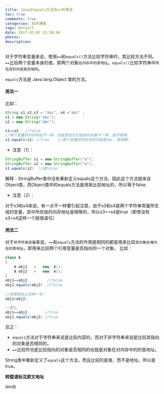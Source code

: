 ```yaml
---
title: Java之equals方法及==的用法
toc: true
comments: true
categories: 技术博客
tags: Default
date: 2017-01-07 15:50:04
photos:
description:
---
```

对于字符串变量来说，使用`==`和`equals()`方法比较字符串时，其比较方法不同。`==`比较两个变量本身的值，即两个对象`在内存中的首地址`。`equals()`比较字符串中`所包含的内容是否相同`。

<!--more-->

`equals`方法是 Java.lang.Object 类的方法。

#### 用法一

比如：
```java
String s1,s2,s3 = "abc", s4 ="abc" ;
s1 = new String("abc");
s2 = new String("abc");

s1==s2   //false      
//两个变量的内存地址不一样，也就是说它们指向的对象不一样，故不相等。
s1.equals(s2) //true    //两个变量的所包含的内容是abc，故相等。
```

* 注意（1）：
```java
StringBuffer s1 = new StringBuffer("a");
StringBuffer s2 = new StringBuffer("a");
s1.equals(s2)  //是false
```
解释：StringBuffer类中没有重新定义equals这个方法，因此这个方法就来自Object类，而Object类中的equals方法是用来比较地址的，所以等于false.

* 注意（2）：

对于s3和s4来说，有一点不一样要引起注意，由于s3和s4是两个字符串常量所生成的变量，其中所存放的内存地址是相等的，所以s3==s4是true（即使没有s3=s4这样一个赋值语句）

#### 用法二

对于`非字符串变量`来说，`==`和`equals`方法的作用是相同的都是用来比较`其对象在堆内存的首地址`，即用来比较两个引用变量是否指向同一个对象。
比如：
```java
class A
{
    A obj1   =   new  A();
    A obj2   =   new  A();
}
obj1==obj2         //false
obj1.equals(obj2)  //false
 
//但是如加上这样一句：
obj1=obj2;

//那么  
obj1==obj2        //true
obj1.equals(obj2) //true
```
总之：

* `equals`方法对于字符串来说是比较内容的，而对于非字符串来说是比较其指向的对象是否相同的。
* `==`比较符也是比较指向的对象是否相同的也就是对象在对内存中的的首地址。
  
String类中重新定义了`equals`这个方法，而且比较的是值，而不是地址。所以是true。

**转载请标注原文地址**

(end)
